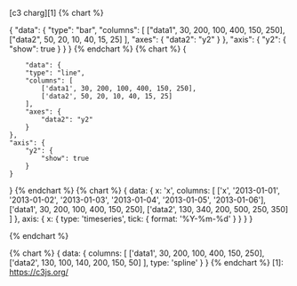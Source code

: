 [c3 charg][1]
{% chart %}

{
    "data": {
        "type": "bar",
        "columns": [
            ["data1", 30, 200, 100, 400, 150, 250],
            ["data2", 50, 20, 10, 40, 15, 25]
        ],
        "axes": {
            "data2": "y2"
        }
    },
    "axis": {
        "y2": {
            "show": true
        }
    }
}
{% endchart %}
{% chart %}
{

		"data": {
        "type": "line",
        "columns": [
            ['data1', 30, 200, 100, 400, 150, 250],
            ['data2', 50, 20, 10, 40, 15, 25]
        ],
        "axes": {
            "data2": "y2"
        }
    },
    "axis": {
        "y2": {
            "show": true
        }
    }
 
}
{% endchart %}
{% chart %}
{
	data: {
        x: 'x',
        columns: [
            ['x', '2013-01-01', '2013-01-02', '2013-01-03', '2013-01-04', '2013-01-05', '2013-01-06'],
            ['data1', 30, 200, 100, 400, 150, 250],
            ['data2', 130, 340, 200, 500, 250, 350]
        ]
    },
    axis: {
        x: {
            type: 'timeseries',
            tick: {
                format: '%Y-%m-%d'
            }
        }
    }
}

{% endchart %} 


{% chart %}
{
	data: {
        columns: [
            ['data1', 30, 200, 100, 400, 150, 250],
            ['data2', 130, 100, 140, 200, 150, 50]
        ],
        type: 'spline'
    }
}
{% endchart %} 
[1]: https://c3js.org/
